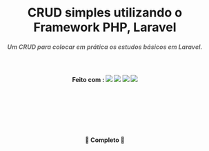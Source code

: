 <h1 align="center">CRUD simples utilizando o Framework PHP, Laravel</h1>

<h5 align="center" style="color:#696969;">Um CRUD para colocar em prática os estudos básicos em Laravel.<br><br><br></h5>

<h4 align="center">
Feito com : <img src="https://img.shields.io/static/v1?label=&message=HTML5&color=FFF&style=for-the-badge&logo=html5"/>
<img src="https://img.shields.io/static/v1?label=&message=PHP&color=FFF&style=for-the-badge&logo=PHP"/>
<img src="https://img.shields.io/static/v1?label=&message=CSS3&color=1572B6&style=for-the-badge&logo=css3"/>
<img src="https://img.shields.io/static/v1?label=&message=Laravel&color=fff&style=for-the-badge&logo=laravel"/>
</h4><br><br><br><br><br>





<h4 align="center">  🚀  Completo 🚀</h4>
